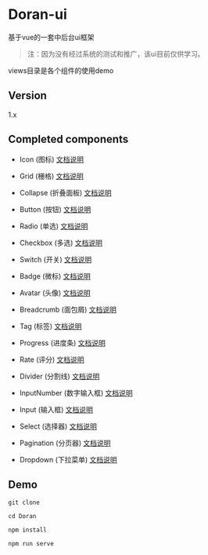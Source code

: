 # Doran-ui
基于vue的一套中后台ui框架
>注：因为没有经过系统的测试和推广，该ui目前仅供学习。

views目录是各个组件的使用demo

## Version
1.x

## Completed components

* Icon (图标) [文档说明](https://github.com/ximoThorn/Doran/tree/master/src/components/icon)

* Grid (栅格) [文档说明](https://github.com/ximoThorn/Doran/tree/master/src/components/grid)

* Collapse (折叠面板) [文档说明](https://github.com/ximoThorn/Doran/tree/master/src/components/collapse)

* Button (按钮) [文档说明](https://github.com/ximoThorn/Doran/tree/master/src/components/button)

* Radio (单选) [文档说明](https://github.com/ximoThorn/Doran/tree/master/src/components/radio)

* Checkbox (多选) [文档说明](https://github.com/ximoThorn/Doran/tree/master/src/components/checkbox)

* Switch (开关) [文档说明](https://github.com/ximoThorn/Doran/tree/master/src/components/switch)

* Badge (微标) [文档说明](https://github.com/ximoThorn/Doran/tree/master/src/components/badge)

* Avatar (头像) [文档说明](https://github.com/ximoThorn/Doran/tree/master/src/components/avatar)

* Breadcrumb (面包屑) [文档说明](https://github.com/ximoThorn/Doran/tree/master/src/components/breadcrumb)

* Tag (标签) [文档说明](https://github.com/ximoThorn/Doran/tree/master/src/components/tag)

* Progress (进度条) [文档说明](https://github.com/ximoThorn/Doran/tree/master/src/components/progress)

* Rate (评分) [文档说明](https://github.com/ximoThorn/Doran/tree/master/src/components/rate)

* Divider (分割线) [文档说明](https://github.com/ximoThorn/Doran/tree/master/src/components/divider)

* InputNumber (数字输入框) [文档说明](https://github.com/ximoThorn/Doran/tree/master/src/components/input-number)

* Input (输入框) [文档说明](https://github.com/ximoThorn/Doran/tree/master/src/components/input)

* Select (选择器) [文档说明](https://github.com/ximoThorn/Doran/tree/master/src/components/select)

* Pagination (分页器) [文档说明](https://github.com/ximoThorn/Doran/tree/master/src/components/pagination)

* Dropdown (下拉菜单) [文档说明](https://github.com/ximoThorn/Doran/tree/master/src/components/dropdown)


## Demo
```
git clone

cd Doran

npm install

npm run serve
```
